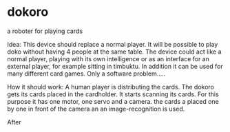 # dokoro
a roboter for playing cards

Idea:
This device should replace a normal player.
It will be possible to play doko without having 4 people at the same table.
The device could act like a normal player, playing with its own intelligence or as an interface for an external player, for example sitting in timbuktu.
In addition it can be used for many different card games. Only a software problem.....

How it should work:
A human player is distributing the cards. The dokoro gets its cards placed in the cardholder.
It starts scanning its cards. For this purpose it has one motor, one servo and a camera. the cards a placed one by one in front of the camera an an image-recognition is used. 

After 
